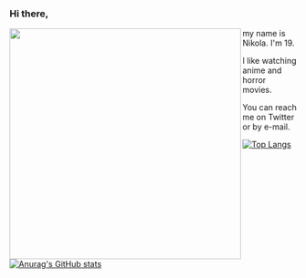 ### Hi there,

<img align="left" src="https://c.tenor.com/h6OBajx3djQAAAAC/rena-ryuugu-rena.gif" width="405">

my name is Nikola.
I'm 19.

I like watching anime and horror movies.

You can reach me on Twitter or by e-mail.

[![Top Langs](https://github-readme-stats.vercel.app/api/top-langs/?username=ShiNoNeko47&exclude_repo=dotfiles&layout=compact&theme=dark)](https://github.com/anuraghazra/github-readme-stats)

[![Anurag's GitHub stats](https://github-readme-stats.vercel.app/api?username=ShiNoNeko47&theme=dark)](https://github.com/anuraghazra/github-readme-stats)

